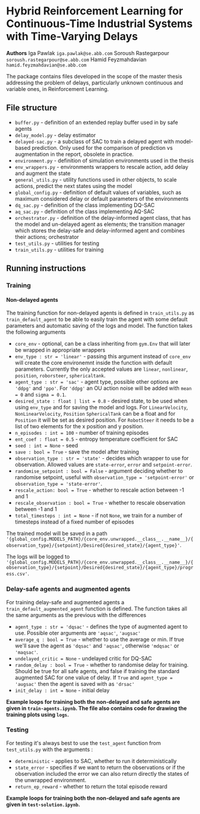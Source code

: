# Hybrid Reinforcement Learning for Continuous-Time Industrial Systems with Time-Varying Delays
**Authors**
Iga Pawlak `iga.pawlak@se.abb.com`
Soroush Rastegarpour `soroush.rastegarpour@se.abb.com`
Hamid Feyzmahdavian `hamid.feyzmahdavian@se.abb.com`


The package contains files developed in the scope of the master thesis addressing the problem of delays, particularly unknown continuous and variable ones, in Reinforcement Learning. 

## File structure
- `buffer.py`  - definition of an extended replay buffer used in by safe agents
- `delay_model.py` - delay estimator 
- `delayed-sac.py` - a subclass of SAC to train a delayed agent with model-based prediction. Only used for the comparison of prediction vs augmentation in the report, obsolete in practice. 
- `environment.py` - definition of simulation environments used in the thesis
- `env_wrappers.py` - environments wrappers to rescale action, add delay and augment the state 
- `general_utils.py` - utility functions used in other objects, to scale actions, predict the next states using the model 
- `global_config.py` - definition of default values of variables, such as maximum considered delay or default parameters of the environments
- `dq_sac.py` - definition of the class implementing DQ-SAC
- `aq_sac.py` - definition of the class implementing AQ-SAC
- `orchestrator.py` - definition of the delay-informed agent class, that has the model and un-delayed agent as elements; the transition manager which stores the delay-safe and delay-informed agent and combines their actions; orchestrator 
- `test_utils.py` - utilities for testing
- `train_utils.py` - utilities for training

## Running instructions
### Training
#### Non-delayed agents
The training function for non-delayed agents is defined in `train_utils.py` as `train_default_agent` to be able to easily train the agent with some default parameters and automatic saving of the logs and model. 
The function takes the following arguments
- `core_env` - optional, can be a class inheriting from `gym.Env` that will later be wrapped in appropriate wrappers
- `env_type : str = 'linear'` - passing this argument instead of `core_env` will create the core environemnt inside the function with default parameters. Currently the only accepted values are `linear`, `nonlinear`, `position`, `roborsteer`, `sphericaltank`. 
- `agent_type : str = 'sac'` - agent type, possible other options are `'ddpg'` and `'ppo'`. For `'ddpg'` an OU action noise will be added with `mean = 0` and `sigma = 0.1`.
- `desired_state : float | list = 0.8` - desired state, to be used when using `env_type` and for saving the model and logs. For `LinearVelocity`, `NonLinearVelocity`, `Position` `SphericalTank` can be a float and for `Position` it will be set as desired position. For `RobotSteer` it needs to be a list of two elements for the x position and y position. 
- `n_episodes : int = 100` - number of training episodes
- `ent_coef : float = 0.5` - entropy temperature coefficient for SAC
- `seed : int = None` - seed
- `save : bool = True` - save the model after training 
- `observation_type : str = 'state'` - decides which wrapper to use for observation. Allowed values are `state-error`, `error` and `setpoint-error`. 
- `randomise_setpoint : bool = False` - argument deciding whether to randomise setpoint, useful with `observation_type = 'setpoint-error'` or `observation_type = 'state-error'`. 
- `rescale_action: bool = True` - whether to rescale action between -1 and 1
- `rescale_observation : bool = True` - whether to rescale observation between -1 and 1
- `total_timesteps : int = None` - if not `None`, we train for a number of timesteps instead of a fixed number of episodes

The trained model will be saved in a path 
`'{global_config.MODELS_PATH}/{core_env.unwrapped.__class__.__name__}/{observation_type}/{setpoint}/Desired{desired_state}/{agent_type}'`. 

The logs will be logged to 
`'{global_config.MODELS_PATH}/{core_env.unwrapped.__class__.__name__}/{observation_type}/{setpoint}/Desired{desired_state}/{agent_type}/progress.csv'`. 

### Delay-safe agents and augmented agents
For training delay-safe and augmented agents a `train_default_augmented_agent` function is defined. The function takes all the same arguments as the previous with the differences
- `agent_type : str = 'dqsac'` - defines the type of augmented agent to use. Possible oter arguments are `'aqsac'`, `'augsac'`
- `average_q : bool = True` - whether to use the average or min. If true we'll save the agent as `'dqsac'` and `'aqsac'`, otherwise `'mdqsac'` or `'maqsac'`. 
- `undelayed_critic = None` - undelayed critic for DQ-SAC
- `random_delay : bool = True` - whether to randomise delay for training. Should be true for all safe agents, and false if training the standard augmented SAC for one value of delay. If `True` and `agent_type = 'augsac'` then the agent is saved with as `'drsac'` 
- `init_delay : int = None` - initial delay


**Example loops for training both the non-delayed and safe agents are given in `train-agents.ipynb`. The file also contains code for drawing the training plots using `logs`.**

### Testing
For testing it's always best to use the `test_agent` function from `test_utils.py` with the arguments :
- `deterministic` - applies to SAC, whether to run it deterministically
- `state_error` - specifies if we want to return the observations or if the observation included the error we can also return directly the states of the unwrapped environment. 
- `return_ep_reward` - whether to return the total episode reward

**Example loops for training both the non-delayed and safe agents are given in `test-solution.ipynb`.**
